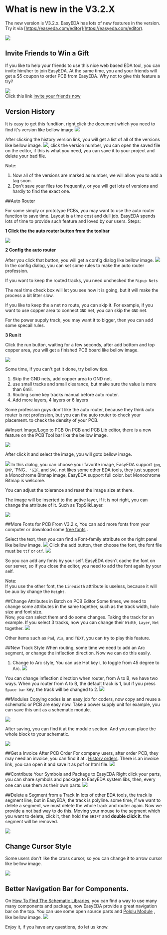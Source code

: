 # What is new in the V3.2.X


The new version is V3.2.x. EasyEDA has lots of new features in the version. Try it via [https://easyeda.com/editor](https://easyeda.com/editor).


![](./images/V3.2.x.png)

## Invite Friends to Win a Gift
If you like to help your friends to use this nice web based EDA tool, you can invite him/her to join EasyEDA. At the same time, you and your friends will get a $5 coupon to order PCB from EasyEDA. Why not to give this feature a try?

![](./images/invite.png)  
Click this link  [invite your friends now](https://easyeda.com/account/invitation)

## Version History
It is easy to get this fundtion, right click the document which you need to find it's version like bellow image
![](./images/versionHistory.png)



After clicking the history version link, you will get a list of all of the versions  like bellow image.
![](./images/Versions.png),
 click the version number, you can open the saved file on the editor, if this is what you need, you can save it to your project and delete your bad file.

Note:

1. Now all of the versions are marked as number, we will allow you to add a tag soon.
2. Don't save your files too frequently, or you will get lots of versions and hardly to find the exact one.




##Auto Router

For some simply or prototype PCBs, you may want to use the auto router function to save time. Layout is a time cost and dull job. EasyEDA spends lots of time to provide such feature and loved by our users.
Steps:

**1 Click the the auto router button from the toolbar**

![](./images/autoRouter1.png)

**2 Config the auto router**

 After you click that button, you will get a config dialog like bellow image.
![](./images/autorouter-config.png)
In the config dialog, you can set some rules to make the auto router profession.

If you want to keep the routed tracks, you need unchecked the `Ripup Nets`

The real time check box will let you see how it is going, but it will make the process a bit litter slow.

If you like to keep the a net no route, you can skip it. For example, if you want to use copper area to connect `GND` net, you can skip the `GND` net.

For the power supply track, you may want it to bigger, then you can add some specail rules.

**3 Run it**

Click the run button, waiting for  a few seconds, after add bottom and top copper area, you will get a finished PCB board like bellow image.

![](./images/routed.png)

Some time, if you can't get it done, try bellow tips.

1. Skip the GND nets, add copper area to GND net.
2. use small tracks and small clearance, but make sure the value is more than 6mil.
3. Routing some key tracks manual before auto router.
4. Add more layers, 4 layers or 6 layers

Some profession guys don't like the auto router, because they think auto router is not profession, but you can the auto router to check your placement. to check the density of your PCB.


##Insert Image/Logo to PCB
On PCB and PCB Lib editor, there is a new feature on the PCB Tool bar like the bellow image.

![](./images/new-pcb-tools.png)

After click it and select the image, you will goto bellow image.

![](./images/pcb-image.png)
In this dialog, you can choose your favorite image, EasyEDA support `jpg`, `BMP`, 'PNG`, 'GIF`, and `SVG`.  not likes some other EDA tools, they just support a Monochrome Bitmap image, EasyEDA support full color. but Monochrome Bitmap is welcome.

You can adjust the tolerance and reset the image size at there.

The image will be inserted to the active layer, if it is not right, you can change the attribute of it. Such as TopSilkLayer.

![](./images/setImage.png)




##More Fonts  for PCB
From V3.2.x, You can add more fonts from your computer or download some [free fonts](http://www.1001freefonts.com/) .

Select the text, then you can find a Font-family attribute on the right panel like bellow image.
![](./images/font-choosePCB.png)
Click the add button, then choose the font, the font file must be `ttf` or `otf`.
![](./images/fonts.png)

So you can add any fonts by your self. EasyEDA desn't cache the font on our server, so if you close the editor, you need to add the font again by your self.

Note:  
If you use the other font, the 	`LineWidth` attribute is useless, because it will be auo by change the `Height`.




##Change Attributes in Batch on PCB Editor
Some times, we need to change some attributes in the same together, such as the track width, hole size and font size.  
Now, you can select them and do some changes. Taking the track for an example. If you select 3 tracks, now you can change their `Width`, `Layer`, `Net` together.
![](./images/tracksBatch.png)

Other items such as `Pad`, `Via`, and  `TEXT`, you can try to play this feature.



##New Track Style
When routing, some time we need to add an Arc segment, or change the inflection direction. Now we can do this easily.
1. Change to Arc style, You can use Hot key `L` to toggle from 45 degree to Arc.
![](./images/routeAngle.png)

You can change  inflection direction when router, from A to B, we have two ways.
When you router from A to B, the default track is 1, but if you press `Space bar` key, the track will be changed to 2.
![](./images/corn.png)



##Modules
Copying codes is an easy job for coders, now copy and reuse a schematic or PCB are easy now.
Take a power supply unit for example, you can save this unit as a schematic module.

![](./images/schematicModule.png)

After saving, you can find it at the module section. And you can place the whole block to your schematic.

![](./images/LM2569-ALL.png)  


##Get a Invoice After PCB Order
For company users, after order PCB, they may need an invoice, you can find it at .
[History orders](https://easyeda.com/my-order). There is an invoice link, you can open it and save it as pdf or html file.
![](./images/invoice.png)   



##Contribute Your Symbols and Package to EasyEDA
Right click your parts, you can share symbols and package to EasyEDA system libs, then, every one can use them as their own parts.
![](./images/contriubteLibs.png)   


##Delete a Segment from a Track
 In lots of other EDA tools, the track is segment line, but in EasyEDA, the track is polyline. some time, if we want to delete a segment, we must delete the whole track and router again. Now we provide a not bad way to do this. Moving your mouse to the segment which you want to delete, click it, then hold the `SHIFT` and **double click it**. the segment will be removed.

![](./images/deleteSegment.png)

## Change Cursor Style
 Some users don't like the cross cursor, so you can change it to arrow cursor like bellow image.

![](./images/curson-style.png)

## Better Navigation Bar for Components.
 On [How To Find The Schematic Libraries](/Doc/Tutorial/schematic.htm#How-To-Find-The-Schematic-Libraries), you can find a way to use many many components and package, now EasyEDA provide a great navigation bar on the top. You can use some open source parts and [Pololu Module](https://easyeda.com/component/pololu) , like bellow image.
![](./images/Pololu-modules.png)



Enjoy it, if you have any questions, do let us know.
